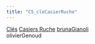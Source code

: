 ```yaml
---
title: "C5_cleCasierRuche"
---
```


[Clés](notes/equipements/cles/C_Clés.md) [Casiers Ruche](notes/equipements/consommables/C_CasierRuche.md) [brunaGianoli](notes/equipements/utilisateurs/brunaGianoli.md)\
olivierGenoud